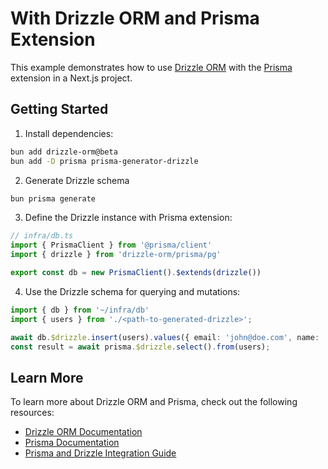 # With Drizzle ORM and Prisma Extension

This example demonstrates how to use [Drizzle ORM](https://orm.drizzle.team/) with the [Prisma](https://www.prisma.io/) extension in a Next.js project.

## Getting Started

1. Install dependencies:

```bash
bun add drizzle-orm@beta 
bun add -D prisma prisma-generator-drizzle
```

2. Generate Drizzle schema
```bash
bun prisma generate
```

3. Define the Drizzle instance with Prisma extension:
```ts
// infra/db.ts
import { PrismaClient } from '@prisma/client'
import { drizzle } from 'drizzle-orm/prisma/pg'

export const db = new PrismaClient().$extends(drizzle())
```

4. Use the Drizzle schema for querying and mutations:
```ts
import { db } from '~/infra/db'
import { users } from './<path-to-generated-drizzle>';

await db.$drizzle.insert(users).values({ email: 'john@doe.com', name: 'John' });
const result = await prisma.$drizzle.select().from(users);
```

## Learn More
To learn more about Drizzle ORM and Prisma, check out the following resources:

- [Drizzle ORM Documentation](https://orm.drizzle.team/docs/overview)
- [Prisma Documentation](https://www.prisma.io/docs)
- [Prisma and Drizzle Integration Guide](https://orm.drizzle.team/docs/prisma)
